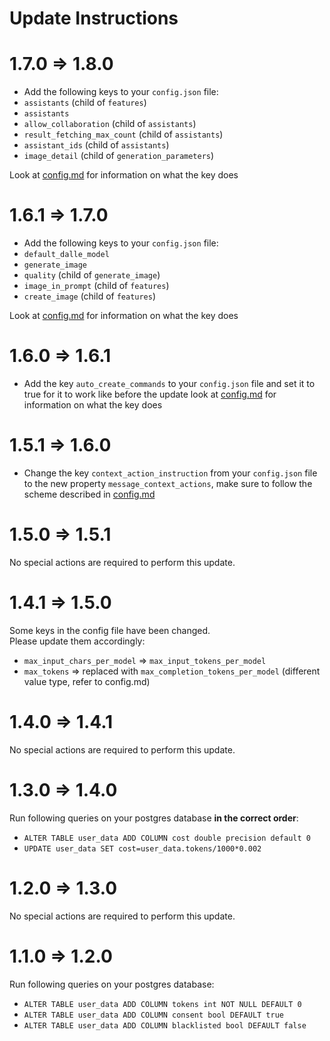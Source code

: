 # Update Instructions

# 1.7.0 => 1.8.0

- Add the following keys to your `config.json` file:
 - `assistants` (child of `features`)
 - `assistants`
 - `allow_collaboration` (child of `assistants`)
 - `result_fetching_max_count` (child of `assistants`)
 - `assistant_ids` (child of `assistants`)
 - `image_detail` (child of `generation_parameters`)

Look at [config.md](https://github.com/ZeldaFan0225/ChatGPT-Discord-Bot/blob/main/config.md) for information on what the key does

# 1.6.1 => 1.7.0

- Add the following keys to your `config.json` file:
 - `default_dalle_model`
 - `generate_image`
 - `quality` (child of `generate_image`)
 - `image_in_prompt` (child of `features`)
 - `create_image` (child of `features`)

Look at [config.md](https://github.com/ZeldaFan0225/ChatGPT-Discord-Bot/blob/main/config.md) for information on what the key does

# 1.6.0 => 1.6.1

- Add the key `auto_create_commands` to your `config.json` file and set it to true for it to work like before the update look at [config.md](https://github.com/ZeldaFan0225/ChatGPT-Discord-Bot/blob/main/config.md) for information on what the key does

# 1.5.1 => 1.6.0

- Change the key `context_action_instruction` from your `config.json` file to the new property `message_context_actions`, make sure to follow the scheme described in [config.md](https://github.com/ZeldaFan0225/ChatGPT-Discord-Bot/blob/main/config.md)

# 1.5.0 => 1.5.1

No special actions are required to perform this update.

# 1.4.1 => 1.5.0

Some keys in the config file have been changed.  
Please update them accordingly:

- `max_input_chars_per_model` => `max_input_tokens_per_model`  
- `max_tokens` => replaced with `max_completion_tokens_per_model` (different value type, refer to config.md)

# 1.4.0 => 1.4.1

No special actions are required to perform this update.

# 1.3.0 => 1.4.0

Run following queries on your postgres database **in the correct order**:

- `ALTER TABLE user_data ADD COLUMN cost double precision default 0`
- `UPDATE user_data SET cost=user_data.tokens/1000*0.002`

# 1.2.0 => 1.3.0

No special actions are required to perform this update.

# 1.1.0 => 1.2.0

Run following queries on your postgres database:  

- `ALTER TABLE user_data ADD COLUMN tokens int NOT NULL DEFAULT 0`
- `ALTER TABLE user_data ADD COLUMN consent bool DEFAULT true`
- `ALTER TABLE user_data ADD COLUMN blacklisted bool DEFAULT false`